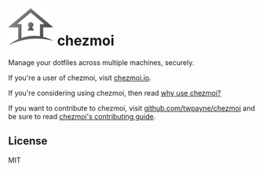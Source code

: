 # ![chezmoi logo](/profile/logo-144px.svg) chezmoi

Manage your dotfiles across multiple machines, securely.

If you're a user of chezmoi, visit [chezmoi.io](https://chezmoi.io).

If you're considering using chezmoi, then read [why use
chezmoi?](https://www.chezmoi.io/why-use-chezmoi/)

If you want to contribute to chezmoi, visit
[github.com/twpayne/chezmoi](https://github.com/twpayne/chezmoi) and be sure to
read [chezmoi's contributing
guide](https://www.chezmoi.io/developer/contributing-changes/).

## License

MIT